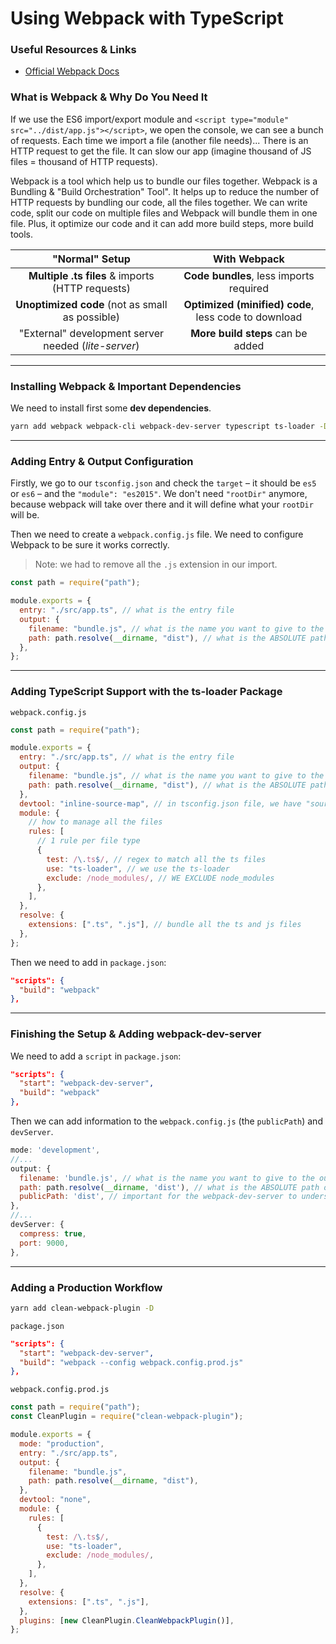 # Using Webpack with TypeScript

### Useful Resources & Links

- [Official Webpack Docs](https://webpack.js.org/)

### What is Webpack & Why Do You Need It

If we use the ES6 import/export module and `<script type="module" src="../dist/app.js"></script>`, we open the console, we can see a bunch of requests. Each time we import a file (another file needs)... There is an HTTP request to get the file. It can slow our app (imagine thousand of JS files = thousand of HTTP requests).

Webpack is a tool which help us to bundle our files together. Webpack is a Bundling & "Build Orchestration" Tool". It helps up to reduce the number of HTTP requests by bundling our code, all the files together. We can write code, split our code on multiple files and Webpack will bundle them in one file. Plus, it optimize our code and it can add more build steps, more build tools.

|                    "Normal" Setup                    |                     With Webpack                     |
| :--------------------------------------------------: | :--------------------------------------------------: |
|   **Multiple .ts files** & imports (HTTP requests)   |       **Code bundles**, less imports required        |
|   **Unoptimized code** (not as small as possible)    | **Optimized (minified) code**, less code to download |
| "External" development server needed (_lite-server_) |          **More build steps** can be added           |

---

### Installing Webpack & Important Dependencies

We need to install first some **dev dependencies**.

```sh
yarn add webpack webpack-cli webpack-dev-server typescript ts-loader -D
```

---

### Adding Entry & Output Configuration

Firstly, we go to our `tsconfig.json` and check the `target` – it should be `es5` or `es6` – and the `"module": "es2015"`. We don't need `"rootDir"` anymore, because webpack will take over there and it will define what your `rootDir` will be.

Then we need to create a `webpack.config.js` file. We need to configure Webpack to be sure it works correctly.

> Note: we had to remove all the `.js` extension in our import.

```js
const path = require("path");

module.exports = {
  entry: "./src/app.ts", // what is the entry file
  output: {
    filename: "bundle.js", // what is the name you want to give to the output file
    path: path.resolve(__dirname, "dist"), // what is the ABSOLUTE path of your output file
  },
};
```

---

### Adding TypeScript Support with the ts-loader Package

`webpack.config.js`

```js
const path = require("path");

module.exports = {
  entry: "./src/app.ts", // what is the entry file
  output: {
    filename: "bundle.js", // what is the name you want to give to the output file
    path: path.resolve(__dirname, "dist"), // what is the ABSOLUTE path of your output file
  },
  devtool: "inline-source-map", // in tsconfig.json file, we have "sourceMap": true
  module: {
    // how to manage all the files
    rules: [
      // 1 rule per file type
      {
        test: /\.ts$/, // regex to match all the ts files
        use: "ts-loader", // we use the ts-loader
        exclude: /node_modules/, // WE EXCLUDE node_modules
      },
    ],
  },
  resolve: {
    extensions: [".ts", ".js"], // bundle all the ts and js files
  },
};
```

Then we need to add in `package.json`:

```json
"scripts": {
  "build": "webpack"
},
```

---

### Finishing the Setup & Adding webpack-dev-server

We need to add a `script` in `package.json`:

```json
"scripts": {
  "start": "webpack-dev-server",
  "build": "webpack"
},
```

Then we can add information to the `webpack.config.js` (the `publicPath`) and `devServer`.

```js
mode: 'development',
//...
output: {
  filename: 'bundle.js', // what is the name you want to give to the output file
  path: path.resolve(__dirname, 'dist'), // what is the ABSOLUTE path of your output file
  publicPath: 'dist', // important for the webpack-dev-server to understand where the output is written and where this is relative to the index HTML file
},
//...
devServer: {
  compress: true,
  port: 9000,
},
```

---

### Adding a Production Workflow

```sh
yarn add clean-webpack-plugin -D
```

`package.json`

```json
"scripts": {
  "start": "webpack-dev-server",
  "build": "webpack --config webpack.config.prod.js"
},
```

`webpack.config.prod.js`

```js
const path = require("path");
const CleanPlugin = require("clean-webpack-plugin");

module.exports = {
  mode: "production",
  entry: "./src/app.ts",
  output: {
    filename: "bundle.js",
    path: path.resolve(__dirname, "dist"),
  },
  devtool: "none",
  module: {
    rules: [
      {
        test: /\.ts$/,
        use: "ts-loader",
        exclude: /node_modules/,
      },
    ],
  },
  resolve: {
    extensions: [".ts", ".js"],
  },
  plugins: [new CleanPlugin.CleanWebpackPlugin()],
};
```
